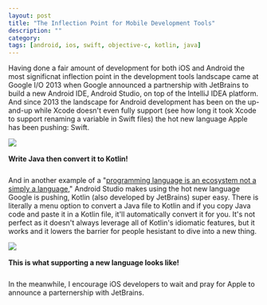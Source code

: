 ```yaml
---
layout: post
title: "The Inflection Point for Mobile Development Tools"
description: ""
category: 
tags: [android, ios, swift, objective-c, kotlin, java]
---
```


Having done a fair amount of development for both iOS and Android the most significnat inflection point in the development tools landscape came at Google I/O 2013 when Google announced a partnership with JetBrains to build a new Android IDE, Android Studio, on top of the IntelliJ IDEA platform. And since 2013 the landscape for Android development has been on the up-and-up while Xcode doesn't even fully support (see how long it took Xcode to support renaming a variable in Swift files) the hot new language Apple has been pushing: Swift.

<div>
	<img class="rounded-corners" style="max-width: 300px; border: 1px;" src="{{ site.images2017 }}/08-16/converter.png"/>
	<p class="caption-text" style="line-height: 1.5em; margin-bottom: 24px;"><strong>Write Java then convert it to Kotlin!</strong></p>
</div>

And in another example of a \"[programming language is an ecosystem not a simply a language][1]," Android Studio makes using the hot new language Google is pushing, Kotlin (also developed by JetBrains) super easy. There is literally a menu option to convert a Java file to Kotlin and if you copy Java code and paste it in a Kotlin file, it'll automatically convert it for you. It's not perfect as it doesn't always leverage all of Kotlin's idiomatic features, but it works and it lowers the barrier for people hesistant to dive into a new thing.

<div>
	<img class="rounded-corners" style="max-width: 800px; border: 1px;" src="{{ site.images2017 }}/08-16/kotlin_convert.png"/>
	<p class="caption-text" style="line-height: 1.5em; margin-bottom: 24px;"><strong>This is what supporting a new language looks like!</strong></p>
</div>

In the meanwhile, I encourage iOS developers to wait and pray for Apple to announce a parternership with JetBrains. 

[1]: {{site.base_url}}/2017/03/10/rethinking-talk-programming-languages/